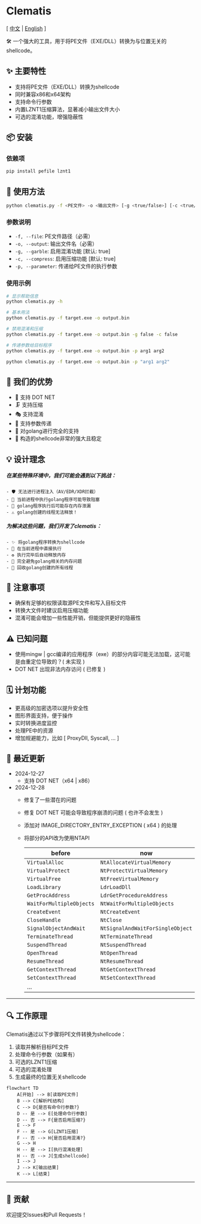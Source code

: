 # Clematis

[ [中文](https://github.com/CBLabresearch/clematis/blob/main/readme_ch.md) | [English](https://github.com/CBLabresearch/clematis/blob/main/readme.md) ]

🛠️ 一个强大的工具，用于将PE文件（EXE/DLL）转换为与位置无关的shellcode。

## ✨ 主要特性

- 支持将PE文件（EXE/DLL）转换为shellcode
- 同时兼容x86和x64架构
- 支持命令行参数
- 内置LZNT1压缩算法，显著减小输出文件大小
- 可选的混淆功能，增强隐蔽性

## 📦 安装

### 依赖项
```bash
pip install pefile lznt1
```

## 🚀 使用方法

```bash
python clematis.py -f <PE文件> -o <输出文件> [-g <true/false>] [-c <true/false>] [-p <参数>]
```

### 参数说明

- `-f, --file`: PE文件路径（必需）
- `-o, --output`: 输出文件名（必需）
- `-g, --garble`: 启用混淆功能 [默认: true]
- `-c, --compress`: 启用压缩功能 [默认: true]
- `-p, --parameter`: 传递给PE文件的执行参数

### 使用示例

```bash
# 显示帮助信息
python clematis.py -h

# 基本用法
python clematis.py -f target.exe -o output.bin

# 禁用混淆和压缩
python clematis.py -f target.exe -o output.bin -g false -c false

# 传递参数给目标程序
python clematis.py -f target.exe -o output.bin -p arg1 arg2

python clematis.py -f target.exe -o output.bin -p "arg1 arg2"
```

## 💪 我们的优势

- 🎯 支持 DOT NET
- 🗜️ 支持压缩
- 🎭 支持混淆
- 🔄 支持参数传递
- 🚀 对golang进行完全的支持
- 💪 构造的shellcode非常的强大且稳定

## 💡 设计理念

##### 在某些特殊环境中，我们可能会遇到以下挑战：

```text
- 🛡️ 无法进行进程注入（AV/EDR/XDR拦截）
- 🔄 当前进程中执行golang程序可能导致阻塞
- 💾 golang程序执行后可能存在内存泄漏
- ⚠️ golang创建的线程无法释放！
```

##### 为解决这些问题，我们开发了clematis：

```
- ✨ 将golang程序转换为shellcode
- 🎯 在当前进程中直接执行
- ♻️ 执行完毕后自动释放内存
- 🚀 完全避免golang相关的内存问题
- 🔄 回收golang创建的所有线程
```

## 📝 注意事项

- 确保有足够的权限读取源PE文件和写入目标文件
- 转换大文件时建议启用压缩功能
- 混淆可能会增加一些性能开销，但能提供更好的隐蔽性

## ⚠️ 已知问题

- 使用mingw | gcc编译的应用程序（exe）的部分内容可能无法加载，这可能是由重定位导致的？( 未实现 )
- DOT NET 出现非法内存访问 ( 已修复 )

## 🗓️ 计划功能

- 更高级的加密选项以提升安全性
- 图形界面支持，便于操作
- 实时转换进度监控
- 处理PE中的资源
- 增加规避能力，比如 [ ProxyDll, Syscall, ... ]

## 🔄 最近更新

- 2024-12-27
    - 支持 DOT NET（x64 | x86）
- 2024-12-28
    - 修复了一些潜在的问题
    - 修复 DOT NET 可能会导致程序崩溃的问题 ( 也许不会发生 )
    - 添加对 IMAGE_DIRECTORY_ENTRY_EXCEPTION ( x64 ) 的处理
    - 将部分的API改为使用NTAPI

        | before | now |
        | --- | --- |
        | `VirtualAlloc` | `NtAllocateVirtualMemory` |
        | `VirtualProtect` | `NtProtectVirtualMemory` |
        | `VirtualFree` | `NtFreeVirtualMemory` |
        | `LoadLibrary` | `LdrLoadDll` |
        | `GetProcAddress` | `LdrGetProcedureAddress` |
        | `WaitForMultipleObjects` | `NtWaitForMultipleObjects` |
        | `CreateEvent` | `NtCreateEvent` |
        | `CloseHandle` | `NtClose` |
        | `SignalObjectAndWait` | `NtSignalAndWaitForSingleObject` |
        | `TerminateThread` | `NtTerminateThread` |
        | `SuspendThread` | `NtSuspendThread` |
        | `OpenThread` | `NtOpenThread` |
        | `ResumeThread` | `NtResumeThread` |
        | `GetContextThread` | `NtGetContextThread` |
        | `SetContextThread` | `NtSetContextThread` |
        | ... |

---

## 🔍 工作原理

Clematis通过以下步骤将PE文件转换为shellcode：

1. 读取并解析目标PE文件
2. 处理命令行参数（如果有）
3. 可选的LZNT1压缩
4. 可选的混淆处理
5. 生成最终的位置无关shellcode

```mermaid
flowchart TD
    A[开始] --> B[读取PE文件]
    B --> C[解析PE结构]
    C --> D{是否有命令行参数?}
    D -- 是 --> E[处理命令行参数]
    D -- 否 --> F{是否启用压缩?}
    E --> F
    F -- 是 --> G[LZNT1压缩]
    F -- 否 --> H{是否启用混淆?}
    G --> H
    H -- 是 --> I[执行混淆处理]
    H -- 否 --> J[生成shellcode]
    I --> J
    J --> K[输出结果]
    K --> L[结束]
```

---

## 🤝 贡献

欢迎提交Issues和Pull Requests！
